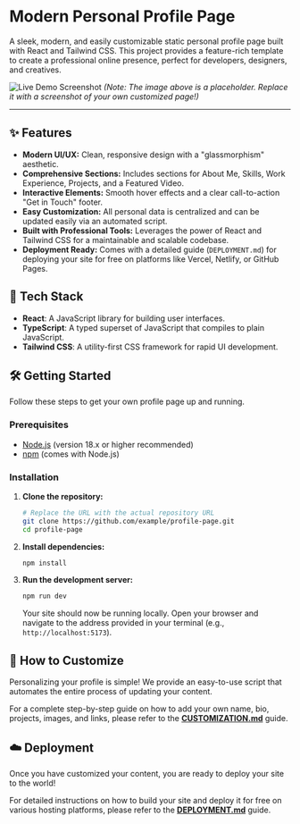 # Modern Personal Profile Page

A sleek, modern, and easily customizable static personal profile page built with React and Tailwind CSS. This project provides a feature-rich template to create a professional online presence, perfect for developers, designers, and creatives.

![Live Demo Screenshot](https://picsum.photos/seed/profile-page/1200/800)
*(Note: The image above is a placeholder. Replace it with a screenshot of your own customized page!)*

---

## ✨ Features

-   **Modern UI/UX:** Clean, responsive design with a "glassmorphism" aesthetic.
-   **Comprehensive Sections:** Includes sections for About Me, Skills, Work Experience, Projects, and a Featured Video.
-   **Interactive Elements:** Smooth hover effects and a clear call-to-action "Get in Touch" footer.
-   **Easy Customization:** All personal data is centralized and can be updated easily via an automated script.
-   **Built with Professional Tools:** Leverages the power of React and Tailwind CSS for a maintainable and scalable codebase.
-   **Deployment Ready:** Comes with a detailed guide (`DEPLOYMENT.md`) for deploying your site for free on platforms like Vercel, Netlify, or GitHub Pages.

## 🚀 Tech Stack

-   **React**: A JavaScript library for building user interfaces.
-   **TypeScript**: A typed superset of JavaScript that compiles to plain JavaScript.
-   **Tailwind CSS**: A utility-first CSS framework for rapid UI development.

## 🛠️ Getting Started

Follow these steps to get your own profile page up and running.

### Prerequisites

-   [Node.js](https://nodejs.org/) (version 18.x or higher recommended)
-   [npm](https://www.npmjs.com/) (comes with Node.js)

### Installation

1.  **Clone the repository:**
    ```bash
    # Replace the URL with the actual repository URL
    git clone https://github.com/example/profile-page.git
    cd profile-page
    ```

2.  **Install dependencies:**
    ```bash
    npm install
    ```

3.  **Run the development server:**
    ```bash
    npm run dev
    ```
    Your site should now be running locally. Open your browser and navigate to the address provided in your terminal (e.g., `http://localhost:5173`).

## 🎨 How to Customize

Personalizing your profile is simple! We provide an easy-to-use script that automates the entire process of updating your content.

For a complete step-by-step guide on how to add your own name, bio, projects, images, and links, please refer to the **[CUSTOMIZATION.md](CUSTOMIZATION.md)** guide.

## ☁️ Deployment

Once you have customized your content, you are ready to deploy your site to the world!

For detailed instructions on how to build your site and deploy it for free on various hosting platforms, please refer to the **[DEPLOYMENT.md](DEPLOYMENT.md)** guide.
